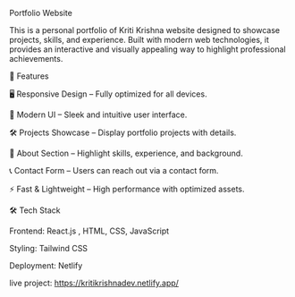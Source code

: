 Portfolio Website

This is a personal portfolio of Kriti Krishna website designed to showcase projects, skills, and experience. Built with modern web technologies, it provides an interactive and visually appealing way to highlight professional achievements.

🚀 Features

🖥️ Responsive Design – Fully optimized for all devices.

🎨 Modern UI – Sleek and intuitive user interface.

🛠️ Projects Showcase – Display portfolio projects with details.

📜 About Section – Highlight skills, experience, and background.

📞 Contact Form – Users can reach out via a contact form.

⚡ Fast & Lightweight – High performance with optimized assets.

🛠️ Tech Stack

Frontend: React.js , HTML, CSS, JavaScript

Styling: Tailwind CSS

Deployment: Netlify 

live project: https://kritikrishnadev.netlify.app/
